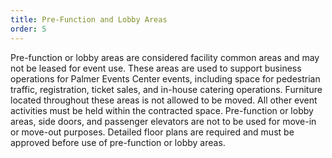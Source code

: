 ```yaml
---
title: Pre-Function and Lobby Areas
order: 5
---
```


Pre-function or lobby areas are considered facility common areas and may not be leased for event use. These areas are used to support business operations for Palmer Events Center events, including space for pedestrian traffic, registration, ticket sales, and in-house catering operations. Furniture located throughout these areas is not allowed to be moved. All other event activities must be held within the contracted space. Pre-function or lobby areas, side doors, and passenger elevators are not to be used for move-in or move-out purposes. Detailed floor plans are required and must be approved before use of pre-function or lobby areas.
